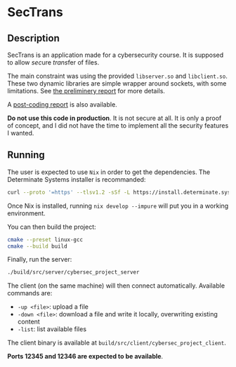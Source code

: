 # SecTrans

## Description

SecTrans is an application made for a cybersecurity course. It is supposed to allow *sec*ure *trans*fer of files.

The main constraint was using the provided `libserver.so` and `libclient.so`. These two dynamic libraries are simple wrapper around sockets, with some limitations. See [the preliminery report](docs/report.md) for more details.

A [post-coding report](docs/post-coding.md) is also available.

**Do not use this code in production**. It is not secure at all. It is only a proof of concept, and I did not have the time to implement all the security features I wanted.

## Running

The user is expected to use `Nix` in order to get the dependencies. The Determinate Systems installer is recommanded:
```sh
curl --proto '=https' --tlsv1.2 -sSf -L https://install.determinate.systems/nix | sh -s -- install
```
Once Nix is installed, running `nix develop --impure` will put you in a working environment.

You can then build the project:
```sh
cmake --preset linux-gcc
cmake --build build
```

Finally, run the server:
```sh
./build/src/server/cybersec_project_server
```

The client (on the same machine) will then connect automatically. Available commands are:
- `-up <file>`: upload a file
- `-down <file>`: download a file and write it locally, overwriting existing content
- `-list`: list available files

The client binary is available at `build/src/client/cybersec_project_client`.

**Ports 12345 and 12346 are expected to be available**.
